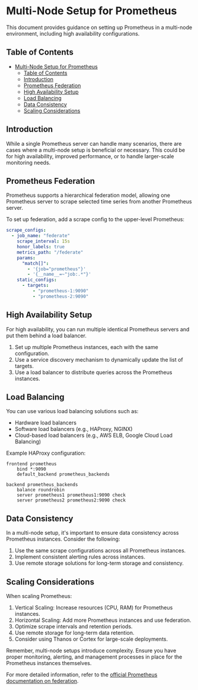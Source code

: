 # Multi-Node Setup for Prometheus

This document provides guidance on setting up Prometheus in a multi-node environment, including high availability configurations.

## Table of Contents

- [Multi-Node Setup for Prometheus](#multi-node-setup-for-prometheus)
  - [Table of Contents](#table-of-contents)
  - [Introduction](#introduction)
  - [Prometheus Federation](#prometheus-federation)
  - [High Availability Setup](#high-availability-setup)
  - [Load Balancing](#load-balancing)
  - [Data Consistency](#data-consistency)
  - [Scaling Considerations](#scaling-considerations)

## Introduction

While a single Prometheus server can handle many scenarios, there are cases where a multi-node setup is beneficial or necessary. This could be for high availability, improved performance, or to handle larger-scale monitoring needs.

## Prometheus Federation

Prometheus supports a hierarchical federation model, allowing one Prometheus server to scrape selected time series from another Prometheus server.

To set up federation, add a scrape config to the upper-level Prometheus:

```yaml
scrape_configs:
  - job_name: "federate"
    scrape_interval: 15s
    honor_labels: true
    metrics_path: "/federate"
    params:
      "match[]":
        - '{job="prometheus"}'
        - '{__name__=~"job:.*"}'
    static_configs:
      - targets:
          - "prometheus-1:9090"
          - "prometheus-2:9090"
```

## High Availability Setup

For high availability, you can run multiple identical Prometheus servers and put them behind a load balancer.

1. Set up multiple Prometheus instances, each with the same configuration.
2. Use a service discovery mechanism to dynamically update the list of targets.
3. Use a load balancer to distribute queries across the Prometheus instances.

## Load Balancing

You can use various load balancing solutions such as:

- Hardware load balancers
- Software load balancers (e.g., HAProxy, NGINX)
- Cloud-based load balancers (e.g., AWS ELB, Google Cloud Load Balancing)

Example HAProxy configuration:

```
frontend prometheus
    bind *:9090
    default_backend prometheus_backends

backend prometheus_backends
    balance roundrobin
    server prometheus1 prometheus1:9090 check
    server prometheus2 prometheus2:9090 check
```

## Data Consistency

In a multi-node setup, it's important to ensure data consistency across Prometheus instances. Consider the following:

1. Use the same scrape configurations across all Prometheus instances.
2. Implement consistent alerting rules across instances.
3. Use remote storage solutions for long-term storage and consistency.

## Scaling Considerations

When scaling Prometheus:

1. Vertical Scaling: Increase resources (CPU, RAM) for Prometheus instances.
2. Horizontal Scaling: Add more Prometheus instances and use federation.
3. Optimize scrape intervals and retention periods.
4. Use remote storage for long-term data retention.
5. Consider using Thanos or Cortex for large-scale deployments.

Remember, multi-node setups introduce complexity. Ensure you have proper monitoring, alerting, and management processes in place for the Prometheus instances themselves.

For more detailed information, refer to the [official Prometheus documentation on federation](https://prometheus.io/docs/prometheus/latest/federation/).

